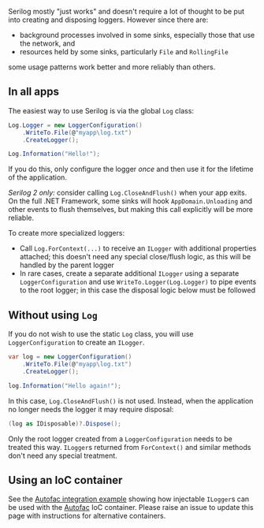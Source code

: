 Serilog mostly "just works" and doesn't require a lot of thought to be put into creating and disposing loggers. However since there are:

- background processes involved in some sinks, especially those that use the network, and
- resources held by some sinks, particularly `File` and `RollingFile`

some usage patterns work better and more reliably than others.

## In all apps

The easiest way to use Serilog is via the global `Log` class:

```csharp
Log.Logger = new LoggerConfiguration()
    .WriteTo.File(@"myapp\log.txt")
    .CreateLogger();

Log.Information("Hello!");
```

If you do this, only configure the logger *once* and then use it for the lifetime of the application.

_Serilog 2 only:_ consider calling `Log.CloseAndFlush()` when your app exits. On the full .NET Framework, some sinks will hook `AppDomain.Unloading` and other events to flush themselves, but making this call explicitly will be more reliable.

To create more specialized loggers:

* Call `Log.ForContext(...)` to receive an `ILogger` with additional properties attached; this doesn't need any special close/flush logic, as this will be handled by the parent logger
* In rare cases, create a separate additional `ILogger` using a separate `LoggerConfiguration` and use `WriteTo.Logger(Log.Logger)` to pipe events to the root logger; in this case the disposal logic below must be followed

## Without using `Log`

If you do not wish to use the static `Log` class, you will use `LoggerConfiguration` to create an `ILogger`.

```csharp
var log = new LoggerConfiguration()
    .WriteTo.File(@"myapp\log.txt")
    .CreateLogger();

log.Information("Hello again!");
```

In this case, `Log.CloseAndFlush()` is not used. Instead, when the application no longer needs the logger it may require disposal:

```csharp
(log as IDisposable)?.Dispose();
```

Only the root logger created from a `LoggerConfiguration` needs to be treated this way. `ILogger`s returned from `ForContext()` and similar methods don't need any special treatment.

## Using an IoC container

See the [Autofac integration example](https://github.com/nblumhardt/autofac-serilog-integration) showing how injectable `ILogger`s can be used with the [Autofac](http://autofac.org) IoC container. Please raise an issue to update this page with instructions for alternative containers.